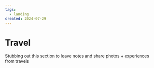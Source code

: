 ```yaml
---
tags:
  - landing
created: 2024-07-29
---
```

# Travel

Stubbing out this section to leave notes and share photos + experiences from travels


